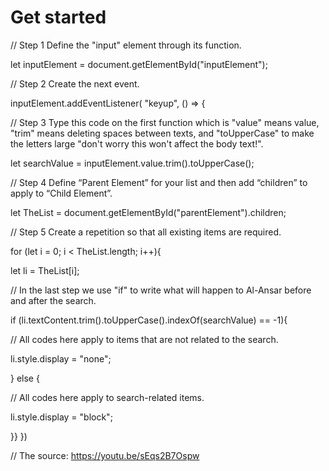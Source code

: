 # Get started



// Step 1 Define the "input" element through its function.

let inputElement = document.getElementById("inputElement");

// Step 2 Create the next event.

inputElement.addEventListener( "keyup", () => {

// Step 3 Type this code on the first function which is "value" means value, "trim" means deleting spaces between texts, and "toUpperCase" to make the letters large "don't worry this won't affect the body text!".

let searchValue = inputElement.value.trim().toUpperCase();

// Step 4 Define “Parent Element” for your list and then add “children” to apply to “Child Element”.

let TheList = document.getElementById("parentElement").children;

// Step 5 Create a repetition so that all existing items are required.

for (let i = 0; i < TheList.length; i++){

let li = TheList[i];

// In the last step we use "if" to write what will happen to Al-Ansar before and after the search.

if (li.textContent.trim().toUpperCase().indexOf(searchValue) == -1){

// All codes here apply to items that are not related to the search.

li.style.display = "none";

} else {

// All codes here apply to search-related items.

li.style.display = "block";

 }}
})

// The source: https://youtu.be/sEqs2B7Ospw
